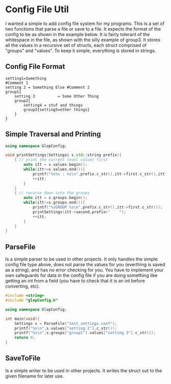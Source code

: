 
# Config File Util

I wanted a simple to add config file system for my programs. This is a set of two functions that parse a file or save to a file. It expects the format of the config to be as shown in the example below. It is fairly tolerant of the whitespace in the file, as shown with the silly example of group3. It stores all the values in a recursive set of structs, each struct comprised of "groups" and "values". To keep it simple, everything is stored in strings.

## Config File Format

```
setting1=Something
#Comment 1
setting 2 = Something Else #Comment 2
group1{
	setting 3          = Some Other Thing
	group2{
		setting4 = stuf and things
		group3{setting5=other things}
	}
}
```

## Simple Traversal and Printing

```c++
using namespace GlopConfig;

void printSettings(Settings& s,std::string prefix){
	{ // print the current level values first
		auto itt = s.values.begin();
		while(itt!=s.values.end()){
			printf("%s%s : %s\n",prefix.c_str(),itt->first.c_str(),itt->second.c_str());
			++itt;
		}
	}
	{ // recurse down into the groups
		auto itt = s.groups.begin();
		while(itt!=s.groups.end()){
			printf("%sGROUP %s\n",prefix.c_str(),itt->first.c_str());
			printSettings(itt->second,prefix+"    ");
			++itt;
		}
	}
}
```

## ParseFile

Is a simple parser to be used in other projects. It only handles the simple config file type above, does not parse the values for you (everthing is saved as a string), and has no error checking for you. You have to implement your own safeguards for data in the config file if you are doing something like getting an int from a field (you have to check that it is an int before converting, etc).

```c++
#include <string>
#include "glopConfig.h"

using namespace GlopConfig;

int main(void){
	Settings s = ParseFile("test_settings.conf");
	printf("%s\n",s.values["setting 2"].c_str());
	printf("%s\n",s.groups["group1"].values["setting 3"].c_str());
	return 0;
}
```

## SaveToFile

Is a simple writer to be used in other projects. It writes the struct out to the given filename for later use.